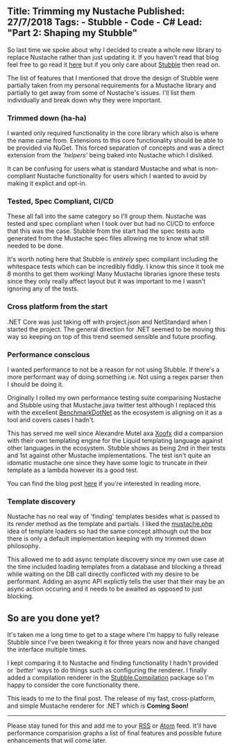 Title: Trimming my Nustache
Published: 27/7/2018
Tags: 
    - Stubble 
    - Code 
    - C#
Lead: "Part 2: Shaping my Stubble"
---

So last time we spoke about why I decided to create a whole new library to replace Nustache rather than just updating it.
If you haven't read that blog feel free to go read it [here](trimming-my-nustache-part-1) but if you only care about [Stubble](https://github.com/stubbleorg/stubble) then read on.

The list of features that I mentioned that drove the design of Stubble were partially taken from my personal requirements for a Mustache library and partially to get away from some of Nustache's issues.
I'll list them individually and break down why they were important.

### Trimmed down (ha-ha) 
I wanted only required functionality in the core library which also is where the name came from.
Extensions to this core functionality should be able to be provided via NuGet. This forced separation of concepts and was a direct extension from the *'helpers'* being baked into Nustache which I disliked.

It can be confusing for users what is standard Mustache and what is non-compliant Nustache functionality for users which I wanted to avoid by making it explict and opt-in.

### Tested, Spec Compliant, CI/CD
These all fall into the same category so I'll group them.
Nustache was tested and spec compliant when I took over but had no CI/CD to enforce that this was the case.
Stubble from the start had the spec tests auto generated from the Mustache spec files allowing me to know what still needed to be done.

It's worth noting here that Stubble is _entirely_ spec compliant including the whitespace tests which can be incredibly fiddly. 
I know this since it took me 8 months to get them working!
Many Mustache libraries ignore these tests since they only really affect layout but it was important to me I wasn't ignoring any of the tests.

### Cross platform from the start
.NET Core was just taking off with project.json and NetStandard when I started the project.
The general direction for .NET seemed to be moving this way so keeping on top of this trend seemed sensible and future proofing.

### Performance conscious
I wanted performance to not be a reason for not using Stubble. If there's a more performant way of doing something i.e. Not using a regex parser then I should be doing it.

Originally I rolled my own performance testing suite comparising Nustache and Stubble using that Mustache.java twitter test although I replaced this with the excellent [BenchmarkDotNet](https://github.com/dotnet/BenchmarkDotNet) as the ecosystem is aligning on it as a tool and covers cases I hadn't.

This has served me well since Alexandre Mutel axa [Xoofx](http://xoofx.com) did a comparsion with their own templating engine for the Liquid templating language against other languages in the ecosystem. Stubble shows as being 2nd in their tests and 1st against other Mustache implementations. 
The test isn't quite an idomatic mustache one since they have some logic to truncate in their template as a lambda however its a good test. 

You can find the blog post [here](http://xoofx.com/blog/2017/11/13/implementing-a-text-templating-language-and-engine-for-dotnet/) if you're interested in reading more.

### Template discovery
Nustache has no real way of 'finding' templates besides what is passed to its render method as the template and partials. 
I liked the [mustache.php](https://github.com/bobthecow/mustache.php/) idea of template loaders so had the same concept although out the box there is only a default implementation keeping with my trimmed down philosophy.

This allowed me to add async template discovery since my own use case at the time included loading templates from a database and blocking a thread while waiting on the DB call directly conflicted with my desire to be performant. 
Adding an async API explictly tells the user that their may be an async action occuring and it needs to be awaited as opposed to just blocking.

## So are you done yet?
It's taken me a long time to get to a stage where I'm happy to fully release Stubble since I've been tweaking it for three years now and have changed the interface multiple times.

I kept comparing it to Nustache and finding functionality I hadn't provided or *'better'* ways to do things such as configuring the renderer. I finally added a compilation renderer in the [Stubble.Compilation](https://www.nuget.org/packages/Stubble.Compilation) package so I'm happy to consider the core functionality there.

This leads to me to the final post. The release of my fast, cross-platform, and simple Mustache renderer for .NET which is **Coming Soon!**

---

Please stay tuned for this and add me to your [RSS](feed.rss) or [Atom](feed.atom) feed.
It'll have performance comparision graphs a list of final features and possible future enhancements that will come later.
